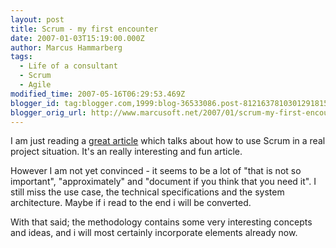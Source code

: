 ```yaml
---
layout: post
title: Scrum - my first encounter
date: 2007-01-03T15:19:00.000Z
author: Marcus Hammarberg
tags:
  - Life of a consultant
  - Scrum
  - Agile
modified_time: 2007-05-16T06:29:53.469Z
blogger_id: tag:blogger.com,1999:blog-36533086.post-8121637810301291815
blogger_orig_url: http://www.marcusoft.net/2007/01/scrum-my-first-encounter.html
---
```


I am
just reading a [great
article](http://www.crisp.se/henrik.kniberg/ScrumAndXpFromTheTrenches.pdf)
which talks about how to use Scrum in a real project situation. It's an
really interesting and fun article.

However I am not yet convinced - it seems to be a lot of "that is not so
important", "approximately" and "document if you think that you need
it". I still miss the use case, the technical specifications and the
system architecture. Maybe if i read to the end i will be converted.

With that said; the methodology contains some very interesting concepts
and ideas, and i will most certainly incorporate elements already now.
